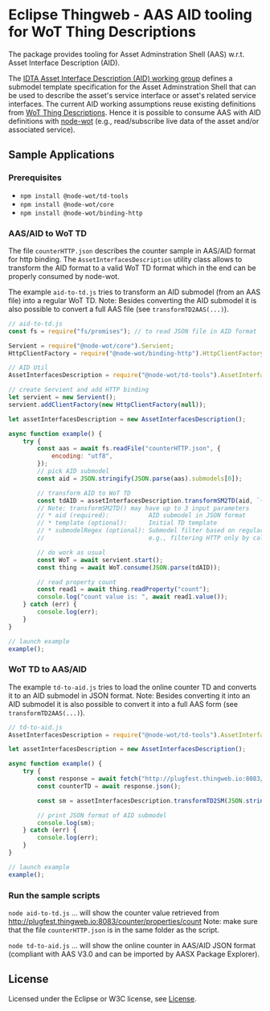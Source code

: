# Eclipse Thingweb - AAS AID tooling for WoT Thing Descriptions

The package provides tooling for Asset Adminstration Shell (AAS) w.r.t. Asset Interface Description (AID).

The [IDTA Asset Interface Description (AID) working group](https://github.com/admin-shell-io/submodel-templates/tree/main/development/Asset%20Interface%20Description/1/0) defines a submodel template specification for the Asset Adminstration Shell that can be used to describe the asset's service interface or asset's related service interfaces. The current AID working assumptions reuse existing definitions from [WoT Thing Descriptions](https://www.w3.org/TR/wot-thing-description11/). Hence it is possible to consume AAS with AID definitions with [node-wot](https://github.com/eclipse-thingweb/node-wot) (e.g., read/subscribe live data of the asset and/or associated service).

## Sample Applications

### Prerequisites

-   `npm install @node-wot/td-tools`
-   `npm install @node-wot/core`
-   `npm install @node-wot/binding-http`

### AAS/AID to WoT TD

The file `counterHTTP.json` describes the counter sample in AAS/AID format for http binding. The `AssetInterfacesDescription` utility class allows to transform the AID format to a valid WoT TD format which in the end can be properly consumed by node-wot.

The example `aid-to-td.js` tries to transform an AID submodel (from an AAS file) into a regular WoT TD.
Note: Besides converting the AID submodel it is also possible to convert a full AAS file (see `transformTD2AAS(...)`).

```js
// aid-to-td.js
const fs = require("fs/promises"); // to read JSON file in AID format

Servient = require("@node-wot/core").Servient;
HttpClientFactory = require("@node-wot/binding-http").HttpClientFactory;

// AID Util
AssetInterfacesDescription = require("@node-wot/td-tools").AssetInterfacesDescription;

// create Servient and add HTTP binding
let servient = new Servient();
servient.addClientFactory(new HttpClientFactory(null));

let assetInterfacesDescription = new AssetInterfacesDescription();

async function example() {
    try {
        const aas = await fs.readFile("counterHTTP.json", {
            encoding: "utf8",
        });
        // pick AID submodel
        const aid = JSON.stringify(JSON.parse(aas).submodels[0]);

        // transform AID to WoT TD
        const tdAID = assetInterfacesDescription.transformSM2TD(aid, `{"title": "counter"}`);
        // Note: transformSM2TD() may have up to 3 input parameters
        // * aid (required):           AID submodel in JSON format
        // * template (optional):      Initial TD template
        // * submodelRegex (optional): Submodel filter based on regular expression
        //                             e.g., filtering HTTP only by calling transformAAS2TD(aas, `{}`, "HTTP")

        // do work as usual
        const WoT = await servient.start();
        const thing = await WoT.consume(JSON.parse(tdAID));

        // read property count
        const read1 = await thing.readProperty("count");
        console.log("count value is: ", await read1.value());
    } catch (err) {
        console.log(err);
    }
}

// launch example
example();
```

### WoT TD to AAS/AID

The example `td-to-aid.js` tries to load the online counter TD and converts it to an AID submodel in JSON format.
Note: Besides converting it into an AID submodel it is also possible to convert it into a full AAS form (see `transformTD2AAS(...)`).

```js
// td-to-aid.js
AssetInterfacesDescription = require("@node-wot/td-tools").AssetInterfacesDescription;

let assetInterfacesDescription = new AssetInterfacesDescription();

async function example() {
    try {
        const response = await fetch("http://plugfest.thingweb.io:8083/counter");
        const counterTD = await response.json();

        const sm = assetInterfacesDescription.transformTD2SM(JSON.stringify(counterTD), ["http", "coap"]);

        // print JSON format of AID submodel
        console.log(sm);
    } catch (err) {
        console.log(err);
    }
}

// launch example
example();
```

### Run the sample scripts

`node aid-to-td.js`
... will show the counter value retrieved from http://plugfest.thingweb.io:8083/counter/properties/count
Note: make sure that the file `counterHTTP.json` is in the same folder as the script.

`node td-to-aid.js`
... will show the online counter in AAS/AID JSON format (compliant with AAS V3.0 and can be imported by AASX Package Explorer).

## License

Licensed under the Eclipse or W3C license, see [License](https://github.com/eclipse-thingweb/td-tools/blob/main/LICENSE.md).
